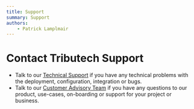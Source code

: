 ```yaml
---
title: Support
summary: Support
authors:
    - Patrick Lamplmair
---
```


# Contact Tributech Support

- Talk to our [Technical Support](mailto:tech-support@tributech.io) if you have any technical problems with the deployment, configuration, integration or bugs.
- Talk to our [Customer Advisory Team](mailto:customer-advisory@tributech.io) if you have any questions to our product, use-cases, on-boarding or support for your project or business.
